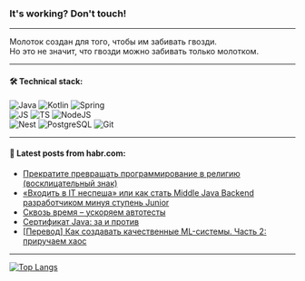 ### It's working? Don't touch!

---
Молоток создан для того, чтобы им забивать гвозди. <br>
Но это не значит, что гвозди можно забивать только молотком.

---

#### 🛠️ Technical stack:

![Java](https://img.shields.io/badge/Java-informational?logo=Oracle&style=flat&logoColor=white&color=FF4500)
![Kotlin](https://img.shields.io/badge/Kotlin-informational?logo=Kotlin&style=flat&logoColor=white&color=774D97)
![Spring](https://img.shields.io/badge/SpringBoot-informational?logo=SpringBoot&style=flat&logoColor=white&color=6DB33F) <br>
![JS](https://img.shields.io/badge/JS-informational?logo=javaScript&style=flat&logoColor=black&color=F7Df1E)
![TS](https://img.shields.io/badge/TypeScript-informational?logo=typeScript&style=flat&logoColor=black&color=0667A8)
![NodeJS](https://img.shields.io/badge/NodeJS-informational?logo=node.js&style=flat&logoColor=white&color=70A760) <br>
![Nest](https://img.shields.io/badge/NestJS-informational?logo=NestJS&style=flat&logoColor=white&color=E0234E)
![PostgreSQL](https://img.shields.io/badge/PostgreSQL-informational?logo=PostgreSQL&style=flat&logoColor=white&color=DAA520)
![Git](https://img.shields.io/badge/Git-informational?logo=git&style=flat&logoColor=white&color=778899)

___

#### 💬 Latest posts from habr.com:

<!-- BLOG-POST-LIST:START -->
- [Прекратите превращать программирование в религию &lpar;восклицательный знак&rpar;](https://habr.com/ru/articles/750586/?utm_source=habrahabr&utm_medium=rss&utm_campaign=750586)
- [«Входить в IT неспеша» или как стать Middle Java Backend разработчиком минуя ступень Junior](https://habr.com/ru/articles/750584/?utm_source=habrahabr&utm_medium=rss&utm_campaign=750584)
- [Сквозь время – ускоряем автотесты](https://habr.com/ru/companies/psb/articles/750286/?utm_source=habrahabr&utm_medium=rss&utm_campaign=750286)
- [Сертификат Java: за и против](https://habr.com/ru/companies/ibs/articles/750544/?utm_source=habrahabr&utm_medium=rss&utm_campaign=750544)
- [[Перевод] Как создавать качественные ML-системы. Часть 2: приручаем хаос](https://habr.com/ru/companies/vk/articles/749852/?utm_source=habrahabr&utm_medium=rss&utm_campaign=749852)
<!-- BLOG-POST-LIST:END -->

---
[![Top Langs](https://github-readme-stats-git-master-advtsetting-gmailcom.vercel.app/api/top-langs/?username=zloylis&langs_count=10&hide_title=false&title_color=e6edf3&size_weight=0.5&count_weight=0.5&layout=compact&hide_border=true&theme=dracula)](https://github.com/zloylis)

<!-- ![GitHub stats](https://github-readme-stats-git-master-advtsetting-gmailcom.vercel.app/api?username=zloylis&show_icons=true&hide_border=true&theme=dracula&hide_title=true&include_all_commits=true&count_private=true&hide=contribs&hide_rank=true) -->
